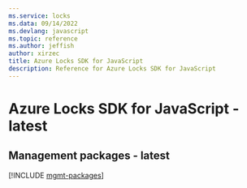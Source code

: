 ```yaml
---
ms.service: locks
ms.data: 09/14/2022
ms.devlang: javascript
ms.topic: reference
ms.author: jeffish
author: xirzec
title: Azure Locks SDK for JavaScript
description: Reference for Azure Locks SDK for JavaScript
---
```

# Azure Locks SDK for JavaScript - latest

## Management packages - latest
[!INCLUDE [mgmt-packages](locks-mgmt-index.md)]